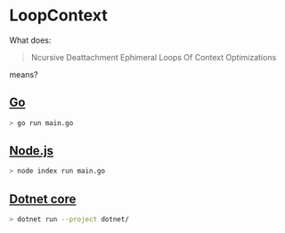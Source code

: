 # LoopContext

What does:

> Ncursive Deattachment Ephimeral Loops Of Context Optimizations

means?

## [Go](<https://golang.org/dl/()(https://golang.org/dl/>)

```bash
> go run main.go
```

## [Node.js](<https://nodejs.org/en/download/()(https://nodejs.org/en/download/>)

```bash
> node index run main.go
```

## [Dotnet core](<https://dotnet.microsoft.com/download()(https://dotnet.microsoft.com/download>)

```bash
> dotnet run --project dotnet/
```
